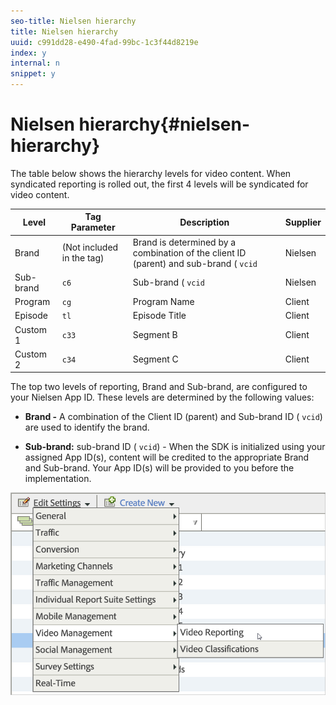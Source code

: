 ```yaml
---
seo-title: Nielsen hierarchy
title: Nielsen hierarchy
uuid: c991dd28-e490-4fad-99bc-1c3f44d8219e
index: y
internal: n
snippet: y
---
```


# Nielsen hierarchy{#nielsen-hierarchy}

The table below shows the hierarchy levels for video content. When syndicated reporting is rolled out, the first 4 levels will be syndicated for video content.

| Level | Tag Parameter | Description | Supplier |
| --- | --- | --- | --- |
| Brand | (Not included in the tag) | Brand is determined by a combination of the client ID (parent) and sub-brand ( `vcid` | Nielsen |
| Sub-brand | `c6` | Sub-brand ( `vcid` | Nielsen |
| Program | `cg` | Program Name | Client |
| Episode | `tl` | Episode Title | Client |
| Custom 1 | `c33` | Segment B | Client |
| Custom 2 | `c34` | Segment C | Client | 

The top two levels of reporting, Brand and Sub-brand, are configured to your Nielsen App ID. These levels are determined by the following values:

* **Brand -** A combination of the Client ID (parent) and Sub-brand ID ( `vcid`) are used to identify the brand. 

* **Sub-brand:** sub-brand ID ( `vcid`) - When the SDK is initialized using your assigned App ID(s), content will be credited to the appropriate Brand and Sub-brand. Your App ID(s) will be provided to you before the implementation.

![](assets/video_reporting.png)

